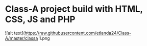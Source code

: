 # Class-A project build with HTML, CSS, JS and PHP
![alt text](https://raw.githubusercontent.com/etlanda24/Class-A/master/classa 1.png
